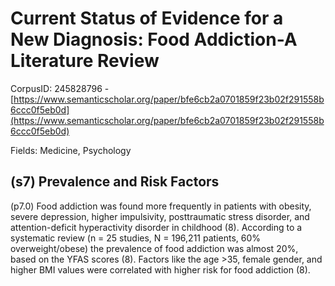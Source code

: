 # Current Status of Evidence for a New Diagnosis: Food Addiction-A Literature Review

CorpusID: 245828796 - [https://www.semanticscholar.org/paper/bfe6cb2a0701859f23b02f291558b6ccc0f5eb0d](https://www.semanticscholar.org/paper/bfe6cb2a0701859f23b02f291558b6ccc0f5eb0d)

Fields: Medicine, Psychology

## (s7) Prevalence and Risk Factors
(p7.0) Food addiction was found more frequently in patients with obesity, severe depression, higher impulsivity, posttraumatic stress disorder, and attention-deficit hyperactivity disorder in childhood (8). According to a systematic review (n = 25 studies, N = 196,211 patients, 60% overweight/obese) the prevalence of food addiction was almost 20%, based on the YFAS scores (8). Factors like the age >35, female gender, and higher BMI values were correlated with higher risk for food addiction (8).
